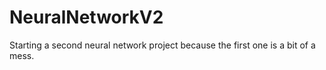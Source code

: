 # NeuralNetworkV2
 Starting a second neural network project because the first one is a bit of a mess.
